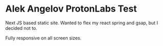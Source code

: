 # Alek Angelov ProtonLabs Test

Next JS based static site. Wanted to flex my react spring and gsap, but I decided not to.

Fully responsive on all screen sizes.
